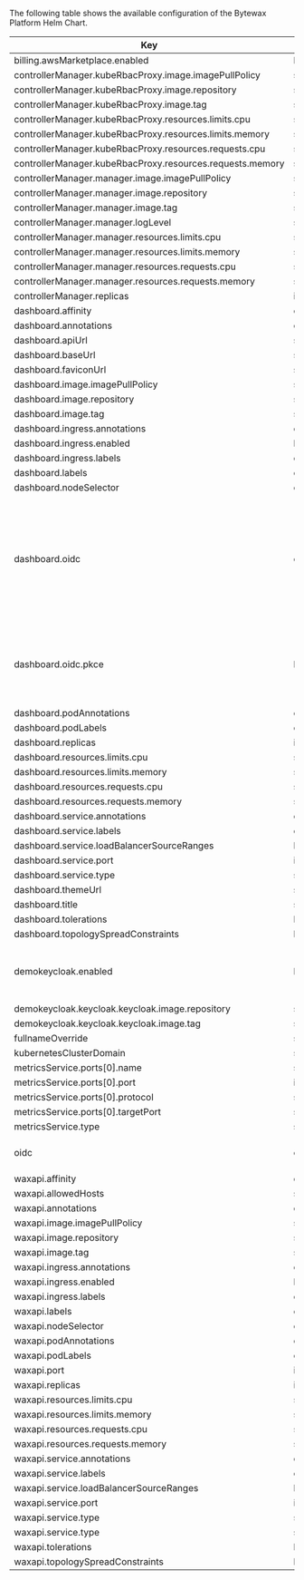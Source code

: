 The following table shows the available configuration of the Bytewax Platform Helm Chart.

| Key | Type | Default | Description |
|-----|------|---------|-------------|
| billing.awsMarketplace.enabled | bool | `true` |  |
| controllerManager.kubeRbacProxy.image.imagePullPolicy | string | `"IfNotPresent"` |  |
| controllerManager.kubeRbacProxy.image.repository | string | `"709825985650.dkr.ecr.us-east-1.amazonaws.com/bytewax/kube-rbac-proxy"` |  |
| controllerManager.kubeRbacProxy.image.tag | string | `"v0.13.0"` |  |
| controllerManager.kubeRbacProxy.resources.limits.cpu | string | `"500m"` |  |
| controllerManager.kubeRbacProxy.resources.limits.memory | string | `"128Mi"` |  |
| controllerManager.kubeRbacProxy.resources.requests.cpu | string | `"5m"` |  |
| controllerManager.kubeRbacProxy.resources.requests.memory | string | `"64Mi"` |  |
| controllerManager.manager.image.imagePullPolicy | string | `"IfNotPresent"` |  |
| controllerManager.manager.image.repository | string | `"709825985650.dkr.ecr.us-east-1.amazonaws.com/bytewax/operator"` |  |
| controllerManager.manager.image.tag | string | `"0.3.5"` |  |
| controllerManager.manager.logLevel | string | `"info"` |  |
| controllerManager.manager.resources.limits.cpu | string | `"500m"` |  |
| controllerManager.manager.resources.limits.memory | string | `"128Mi"` |  |
| controllerManager.manager.resources.requests.cpu | string | `"10m"` |  |
| controllerManager.manager.resources.requests.memory | string | `"64Mi"` |  |
| controllerManager.replicas | int | `1` |  |
| dashboard.affinity | object | `{}` |  |
| dashboard.annotations | object | `{}` |  |
| dashboard.apiUrl | string | `"http://localhost:8080/"` |  |
| dashboard.baseUrl | string | `"http://localhost:3000/"` |  |
| dashboard.faviconUrl | string | `"/favicon.ico"` |  |
| dashboard.image.imagePullPolicy | string | `"IfNotPresent"` |  |
| dashboard.image.repository | string | `"709825985650.dkr.ecr.us-east-1.amazonaws.com/bytewax/dashboard"` |  |
| dashboard.image.tag | string | `"0.1.15"` |  |
| dashboard.ingress.annotations | object | `{}` |  |
| dashboard.ingress.enabled | bool | `false` |  |
| dashboard.ingress.labels | object | `{}` |  |
| dashboard.labels | object | `{}` |  |
| dashboard.nodeSelector | object | `{}` |  |
| dashboard.oidc | object | `{"clientId":"","clientIdKey":"","clientSecret":"","clientSecretKey":"","existingSecret":"","pkce":false}` | Exclusive OpenID Connect configuration for Dashboard, if not set, Dashboard will use global oidc settings |
| dashboard.oidc.pkce | bool | `false` | if true, the dashboard will not have set clientSecret and it will use PKCE |
| dashboard.podAnnotations | object | `{}` |  |
| dashboard.podLabels | object | `{}` |  |
| dashboard.replicas | int | `1` |  |
| dashboard.resources.limits.cpu | string | `"500m"` |  |
| dashboard.resources.limits.memory | string | `"512Mi"` |  |
| dashboard.resources.requests.cpu | string | `"100m"` |  |
| dashboard.resources.requests.memory | string | `"128Mi"` |  |
| dashboard.service.annotations | object | `{}` |  |
| dashboard.service.labels | object | `{}` |  |
| dashboard.service.loadBalancerSourceRanges | list | `[]` |  |
| dashboard.service.port | int | `3000` |  |
| dashboard.service.type | string | `"ClusterIP"` |  |
| dashboard.themeUrl | string | `"/"` |  |
| dashboard.title | string | `"Bytewax"` |  |
| dashboard.tolerations | list | `[]` |  |
| dashboard.topologySpreadConstraints | list | `[]` |  |
| demokeycloak.enabled | bool | `false` | Keycloak installation to test the Bytewax Platform |
| demokeycloak.keycloak.keycloak.image.repository | string | `"709825985650.dkr.ecr.us-east-1.amazonaws.com/bytewax/keycloak"` |  |
| demokeycloak.keycloak.keycloak.image.tag | string | `"20.0.1"` |  |
| fullnameOverride | string | `"bytewax-platform"` |  |
| kubernetesClusterDomain | string | `"cluster.local"` |  |
| metricsService.ports[0].name | string | `"https"` |  |
| metricsService.ports[0].port | int | `8443` |  |
| metricsService.ports[0].protocol | string | `"TCP"` |  |
| metricsService.ports[0].targetPort | string | `"https"` |  |
| metricsService.type | string | `"ClusterIP"` |  |
| oidc | object | `{"authIssuer":"https://identiyprovider.com/realms/bytewax","authIssuerKey":"","clientId":"clientid","clientIdKey":"","clientSecret":"clientsecret","clientSecretKey":"","existingSecret":""}` | Global Open ID Connect configuration |
| waxapi.affinity | object | `{}` |  |
| waxapi.allowedHosts | string | `"*"` |  |
| waxapi.annotations | object | `{}` |  |
| waxapi.image.imagePullPolicy | string | `"IfNotPresent"` |  |
| waxapi.image.repository | string | `"709825985650.dkr.ecr.us-east-1.amazonaws.com/bytewax/waxapi-ecr"` |  |
| waxapi.image.tag | string | `"0.1.56"` |  |
| waxapi.ingress.annotations | object | `{}` |  |
| waxapi.ingress.enabled | bool | `false` |  |
| waxapi.ingress.labels | object | `{}` |  |
| waxapi.labels | object | `{}` |  |
| waxapi.nodeSelector | object | `{}` |  |
| waxapi.podAnnotations | object | `{}` |  |
| waxapi.podLabels | object | `{}` |  |
| waxapi.port | int | `8080` |  |
| waxapi.replicas | int | `1` |  |
| waxapi.resources.limits.cpu | string | `"500m"` |  |
| waxapi.resources.limits.memory | string | `"512Mi"` |  |
| waxapi.resources.requests.cpu | string | `"100m"` |  |
| waxapi.resources.requests.memory | string | `"128Mi"` |  |
| waxapi.service.annotations | object | `{}` |  |
| waxapi.service.labels | object | `{}` |  |
| waxapi.service.loadBalancerSourceRanges | list | `[]` |  |
| waxapi.service.port | int | `8080` |  |
| waxapi.service.type | string | `"ClusterIP"` |  |
| waxapi.service.type | string | `"ClusterIP"` |  |
| waxapi.tolerations | list | `[]` |  |
| waxapi.topologySpreadConstraints | list | `[]` |  |

